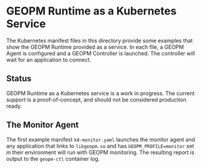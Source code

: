 
# GEOPM Runtime as a Kubernetes Service

The Kubernetes manifest files in this directory provide some examples that
show the GEOPM Runtime provided as a service.  In each file, a GEOPM Agent
is configured and a GEOPM Controller is launched.  The controller will wait
for an application to connect.

## Status

GEOPM Runtime as a Kubernetes service is a work in progress.  The current
support is a proof-of-concept, and should not be considered production ready.

## The Monitor Agent

The first example manifest ``k8-monitor.yaml`` launches the monitor agent and
any application that links to ``libgeopm.so`` and has
``GEOPM_PROFILE=monitor`` set in their environment will run with GEOPM
monitoring.  The resulting report is output to the ``geopm-ctl`` container log.
